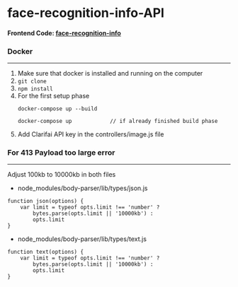 # face-recognition-info-API
#### Frontend Code: [face-recognition-info](https://github.com/lhcjun/face-recognition-info)

### Docker 
---
1. Make sure that docker is installed and running on the computer
2. ```git clone```
3. ```npm install```
4. For the first setup phase
    ```
    docker-compose up --build
    
    docker-compose up            // if already finished build phase
    ```
5. Add Clarifai API key in the controllers/image.js file
    
### For 413 Payload too large error
---
Adjust 100kb to 10000kb in both files<p>
* node_modules/body-parser/lib/types/json.js
```
function json(options) {
    var limit = typeof opts.limit !== 'number' ?
        bytes.parse(opts.limit || '10000kb') :
        opts.limit
}
```
* node_modules/body-parser/lib/types/text.js
```
function text(options) {
    var limit = typeof opts.limit !== 'number' ?
        bytes.parse(opts.limit || '10000kb') :
        opts.limit
}        
```
